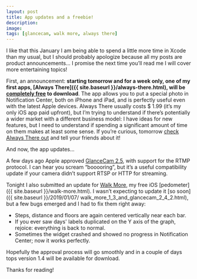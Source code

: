 ```yaml
---
layout: post
title: App updates and a freebie!
description:
image:
tags: [glancecam, walk more, always there]
---
```

I like that this January I am being able to spend a little more time in Xcode than my usual, but I should probably apologize because all my posts are product announcements... I promise the next time you’ll read me I will cover more entertaining topics!

First, an announcement: **starting tomorrow and for a week only, one of my first apps, [Always There]({{ site.baseurl }}/always-there.html), will be [completely free](https://itunes.apple.com/us/app/always-there-your-most-precious-photo-in-notification/id1104703747?mt=8) to download**.
The app allows you to put a special photo in Notification Center, both on iPhone and iPad, and is perfectly useful even with the latest Apple devices.
Always There usually costs $ 1.99 (it’s my only iOS app paid upfront), but I’m trying to understand if there’s potentially a wider market with a different business model: I have ideas for new features, but I need to understand if spending a significant amount of time on them makes at least some sense. If you’re curious, tomorrow [check Always There out]( https://itunes.apple.com/us/app/always-there-your-most-precious-photo-in-notification/id1104703747?mt=8 ) and tell your friends about it!

And now, the app updates...

A few days ago Apple approved [GlanceCam 2.5](https://itunes.apple.com/us/app/glancecam-ip-webcam-viewer/id1360797896?l=it&ls=1&mt=12), with support for the RTMP protocol.
I can hear you scream “booooring”, but it’s a useful compatibility update if your camera didn’t support RTSP or HTTP for streaming.

Tonight I also submitted an update for [Walk More](https://itunes.apple.com/us/app/walk-more-powerful-pedometer/id1198077980?mt=88), my free iOS [pedometer]({{ site.baseurl }}/walk-more.html).
I wasn’t expecting to update it [so soon]({{ site.baseurl }}/2019/01/07/ walk_more_1_3_and_glancecam_2_4_2.html), but a few bugs emerged and I had to fix them right away:
- Steps, distance and floors are again centered vertically near each bar.
- If you ever saw days' labels duplicated on the Y axis of the graph, rejoice: everything is back to normal.
- Sometimes the widget crashed and showed no progress in Notification Center; now it works perfectly.

Hopefully the approval process will go smoothly and in a couple of days tops version 1.4 will be available for download.

Thanks for reading!